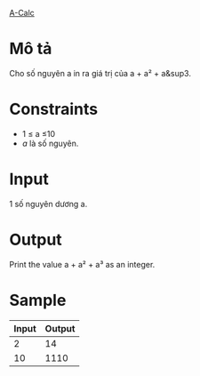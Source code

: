 [A-Calc](https://atcoder.jp/contests/abc172/tasks/abc172_a)

# Mô tả
Cho số nguyên a
in ra giá trị của a + a&sup2; + a&sup3.  
  
# Constraints  
* 1 ≤ a ≤10
* *a* là số nguyên.

# Input
1 số nguyên dương a.

# Output
Print the value a + a&sup2; + a&sup3; as an integer.

# Sample
| Input | Output |
|-|-|
|2|14|
|10|1110|
